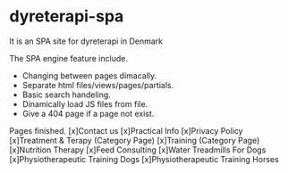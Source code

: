 # dyreterapi-spa
It is an SPA site for dyreterapi in Denmark

The SPA engine feature include.

- Changing between pages dimacally.
- Separate html files/views/pages/partials.
- Basic search handeling.
- Dinamically load JS files from file.
- Give a 404 page if a page not exist.

Pages finished.
[x]Contact us
[x]Practical Info
[x]Privacy Policy
[x]Treatment & Terapy (Category Page)
[x]Training (Category Page)
[x]Nutrition Therapy
[x]Feed Consulting
[x]Water Treadmills For Dogs
[x]Physiotherapeutic Training Dogs
[x]Physiotherapeutic Training Horses



